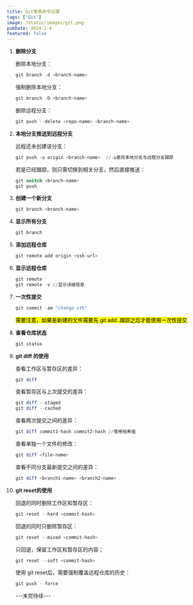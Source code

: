```yaml
---
title: Git常用命令记录
tags: ["Git"]
image: /static/images/git.png
pubDate: 2024-2-4
featured: false
---
```


1. **删除分支**

   删除本地分支：

   ```powershell
   git branch -d <branch-name>
   ```

   强制删除本地分支：

   ```powershell
   git branch -D <branch-name>
   ```

   删除远程分支：

   ```powershell
   git push --delete <repo-name> <branch-name>
   ```

   

2. **本地分支推送到远程分支**

   远程还未创建该分支：

   ```powershell
   git push -u origin <branch-name>  //-u是将本地分支与远程分支跟踪
   ```

   若是已经跟踪，则只需切换到相关分支，然后直接推送：

   ```powershell
   git switch <branch-name>
   git push
   ```

   

3. **创建一个新分支**

   ```powershell
   git branch <branch-name>
   ```

   

4. **显示所有分支**

   ```powershell
   git branch
   ```



5. **添加远程仓库**

   ```powershell
   git remote add origin <ssh-url>
   ```

   

6. **显示远程仓库**

   ```powershell
   git remote
   git remote -v //显示详细信息
   ```

   

7. **一次性提交**

   ```powershell
   git commit -am "change sth"
   ```

   <mark>需要注意，如果是新建的文件需要先 git add .跟踪之后才能使用一次性提交</mark>

8. **查看仓库状态**

   ```powershell
   git status
   ```

   

9. **git diff 的使用**

   查看工作区与暂存区的差异：

   ```powershell
   git diff
   ```

   查看暂存区与上次提交的差异：

   ```powershell
   git diff --staged
   git diff --cached
   ```

   查看两次提交之间的差异：

   ```powershell
   git diff commit1-hash commit2-hash //使用哈希值
   ```

   查看单独一个文件的修改：

   ```powershell
   git diff <file-name>
   ```

   查看不同分支最新提交之间的差异：

   ```powershell
   git diff <branch1-name> <branch2-name>
   ```

   

10. **git reset的使用**

    回退的同时删除工作区和暂存区：

    ```powershell
    git reset --hard <commit-hash>
    ```

    回退的同时只删除暂存区：

    ```powershell
    git reset --mixed <commit-hash>
    ```

    只回退，保留工作区和暂存区的内容；

    ```powershell
    git reset --soft <commit-hash>
    ```

    使用 git reset后，需要强制覆盖远程仓库的历史：

    ```powershell
    git push --force
    ```

    

    ---未完待续---